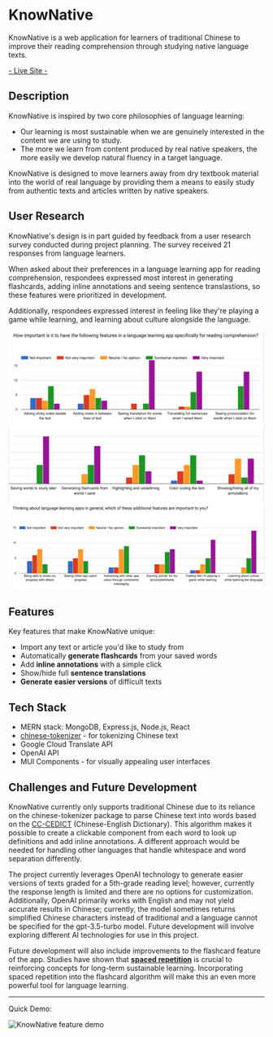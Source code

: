# KnowNative

KnowNative is a web application for learners of traditional Chinese to improve their reading comprehension through studying native language texts.

[ - Live Site - ](https://knownative-730586de0f29.herokuapp.com/)

## Description

KnowNative is inspired by two core philosophies of language learning: 

* Our learning is most sustainable when we are genuinely interested in the content we are using to study.
* The more we learn from content produced by real native speakers, the more easily we develop natural fluency in a target language.

KnowNative is designed to move learners away from dry textbook material into the world of real language by providing them a means to easily study from authentic texts and articles written by native speakers.

## User Research

KnowNative's design is in part guided by feedback from a user research survey conducted during project planning. The survey received 21 responses from language learners.

When asked about their preferences in a language learning app for reading comprehension, respondees expressed most interest in generating flashcards, adding inline annotations and seeing sentence translastions, so these features were prioritized in development.

Additionally, respondees expressed interest in feeling like they're playing a game while learning, and learning about culture alongside the language.

![User Research Survey](/public/images/chart1.png)
![User Research Survey](/public/images/chart2.png)
![User Research Survey](/public/images/chart3.png)

## Features

Key features that make KnowNative unique:
- Import any text or article you'd like to study from
- Automatically **generate flashcards** from your saved words
- Add **inline annotations** with a simple click
- Show/hide full **sentence translations**
- **Generate easier versions** of difficult texts

## Tech Stack
- MERN stack: MongoDB, Express.js, Node.js, React
- [chinese-tokenizer](https://github.com/yishn/chinese-tokenizer) - for tokenizing Chinese text
- Google Cloud Translate API
- OpenAI API
- MUI Components - for visually appealing user interfaces

## Challenges and Future Development

KnowNative currently only supports traditional Chinese due to its reliance on the chinese-tokenizer package to parse Chinese text into words based on the [CC-CEDICT](https://www.mdbg.net/chinese/dictionary?page=cc-cedict) (Chinese-English Dictionary). This algorithm makes it possible to create a clickable component from each word to look up definitions and add inline annotations. A different approach would be needed for handling other languages that handle whitespace and word separation differently.

The project currently leverages OpenAI technology to generate easier versions of texts graded for a 5th-grade reading level; however, currently the response length is limited and there are no options for customization. Additionally, OpenAI primarily works with English and may not yield accurate results in Chinese; currently, the model sometimes returns simplified Chinese characters instead of traditional and a language cannot be specified for the gpt-3.5-turbo model. Future development will involve exploring different AI technologies for use in this project.

Future development will also include improvements to the flashcard feature of the app. Studies have shown that [**spaced repetition**](https://www.babbel.com/en/magazine/spaced-repetition-language-learning) is crucial to reinforcing concepts for long-term sustainable learning. Incorporating spaced repetition into the flashcard algorithm will make this an even more powerful tool for language learning.

<hr> 

Quick Demo:

![KnowNative feature demo](/public/images/kn-runthru.gif)